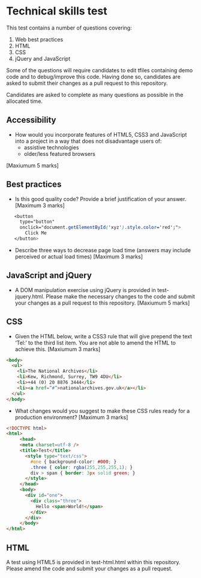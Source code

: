 # Technical skills test

This test contains a number of questions covering:

1. Web best practices
2. HTML
3. CSS
4. jQuery and JavaScript

Some of the questions will require candidates to edit tfiles
containing demo code and to debug/improve this code. Having done so,
candidates are asked to submit their changes as a pull request to this
repository.

Candidates are asked to complete as many questions as possible in the
allocated time.

## Accessibility

* How would you incorporate features of HTML5, CSS3 and JavaScript into
   a project in a way that does not disadvantage users of:
  * assistive technologies
  * older/less featured browsers

[Maxiumum 5 marks]

## Best practices

* Is this good quality code? Provide a brief justification of your
   answer. [Maximum 3 marks]

```css
   <button
     type="button"
     onclick="document.getElementById('xyz').style.color='red';">
       Click Me
   </button>
```

* Describe three ways to decrease page load time (answers may include perceived or actual load times) [Maximum 3 marks]

## JavaScript and jQuery

* A DOM manipulation exercise using jQuery is provided in test-jquery.html. Please make the necessary changes to the code and submit your changes as a pull request to this repository. [Maxiumum 5 marks]

## CSS

* Given the HTML below, write a CSS3 rule that will give prepend the text ‘Tel:’ to the third list item. You are not able to amend the HTML to achieve this. [Maxiumum 3 marks]
```html
<body> 
  <ul>
    <li>The National Archives</li>
    <li>Kew, Richmond, Surrey, TW9 4DU</li>
    <li>+44 (0) 20 8876 3444</li>
    <li><a href=”#”>nationalarchives.gov.uk</a></li>
  </ul>
</body>
```
* What changes would you suggest to make these CSS rules ready for a
production environment? [Maximum 3 marks]
```html
<!DOCTYPE html>
<html>
     <head>
     <meta charset=utf‐8 />
     <title>Test</title>
       <style type="text/css">
         #one { background‐color: #000; }
         .three { color: rgba(255,255,255,1); }
         div > span { border: 3px solid green; }
       </style>
     </head>
     <body>
       <div id="one">
         <div class="three">
           Hello <span>World!</span>
         </div>
       </div>
     </body>
</html>
```
## HTML

A test using HTML5 is provided in test-html.html within this repository.
Please amend the code and submit your changes as a pull request.
